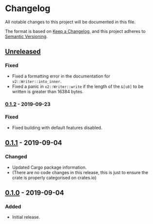 # Changelog

All notable changes to this project will be documented in this file.

The format is based on [Keep a Changelog], and this project adheres to [Semantic Versioning].

## [Unreleased]
### Fixed
- Fixed a formatting error in the documentation for `v2::Writer::into_inner`.
- Fixed a panic in `v2::Writer::write` if the length of the `&[u8]` to be written is greater than
  16384 bytes.

### [0.1.2] - 2019-09-23
### Fixed
- Fixed building with default features disabled.

## [0.1.1] - 2019-09-04
### Changed
- Updated Cargo package information.
- (There are no code changes in this release, this is just to ensure the crate is properly
  categorised on crates.io)

## [0.1.0] - 2019-09-04
### Added
- Initial release.

[Keep a Changelog]: https://keepachangelog.com/en/1.0.0/
[Semantic Versioning]: https://semver.org/spec/v2.0.0.html
[Unreleased]: https://github.com/FaultyRAM/redshirt-rs/compare/v0.1.2...HEAD
[0.1.2]: https://github.com/FaultyRAM/redshirt-rs/compare/v0.1.1...v0.1.2
[0.1.1]: https://github.com/FaultyRAM/redshirt-rs/compare/v0.1.0...v0.1.1
[0.1.0]: https://github.com/FaultyRAM/redshirt-rs/releases/tag/v0.1.0
